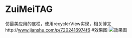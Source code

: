 # ZuiMeiTAG
仿最美应用的底栏，使用recyclerView实现，相关博文http://www.jianshu.com/p/7202416974f6
#效果图
![效果图](https://github.com/huage2580/ZuiMeiTAG/raw/master/hello.gif)
